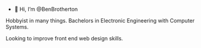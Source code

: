 - 👋 Hi, I’m @BenBrotherton

Hobbyist in many things. Bachelors in Electronic Engineering with Computer Systems. 

Looking to improve front end web design skills.

